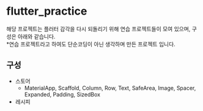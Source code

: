 # flutter_practice
해당 프로젝트는 플러터 감각을 다시 되돌리기 위해 연습 프로젝트들이 모여 있으며, 구성은 아래와 같습니다.
<br/>
*연습 프로젝트라고 하여도 단순코딩이 아닌 생각하며 만든 프로젝트 입니다.

## 구성
<ul>
    <li>스토어
        <ul>
            <li>MaterialApp, Scaffold, Column, Row, Text, SafeArea, Image, Spacer, Expanded, Padding, SizedBox</li>
        </ul>
    </li>
    <li>레시피</li>
</ul>

